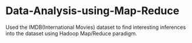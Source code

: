 # Data-Analysis-using-Map-Reduce
Used the IMDB(International Movies) dataset to find interesting inferences into the dataset using Hadoop Map/Reduce paradigm.

